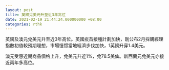 ```yaml
---
layout: post
title: 英鎊兌美元升至近3年高位
date: 2021-02-19 21:44:24.000000000 +08:00
categories: rthk
---
```


英鎊及澳元兌美元升至近3年高位。英國疫苗接種計劃加快，剛公布2月採購經理指數初值較預期理想，市場憧憬當地經濟步伐加快，1英鎊升穿1.4美元。

澳元受惠近期商品價格上升，兌美元升近1%，兌78.5美仙。新西蘭元兌美元亦接近兩年多高位。

